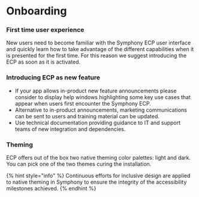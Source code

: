 # Onboarding

### First time user experience

New users need to become familiar with the Symphony ECP user interface and quickly learn how to take advantage of the different capabilities when it is presented for the first time. For this reason we suggest introducing the ECP as soon as it is activated.

### Introducing ECP as new feature

* If your app allows in-product new feature announcements please consider to display help windows highlighting some key use cases that appear when users first encounter the Symphony ECP.
* Alternative to in-product announcements, marketing communications can be sent to users and training material can be updated.
* Use technical documentation providing guidance to IT and support teams of new integration and dependencies.

### Theming

ECP offers out of the box two native theming color palettes: light and dark. You can pick one of the two themes curing the installation.

{% hint style="info" %}
Continuous efforts for inclusive design are applied to native theming in Symphony to ensure the integrity of the accessibility milestones achieved.
{% endhint %}
